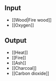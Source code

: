 ## Input
- [[Wood|Fire wood]]
- [[Oxygen]]
## Output
- [[Heat]]
- [[Fire]]
- [[Ash]]
- [[Charcoal]]
- [[Carbon dioxide]]
